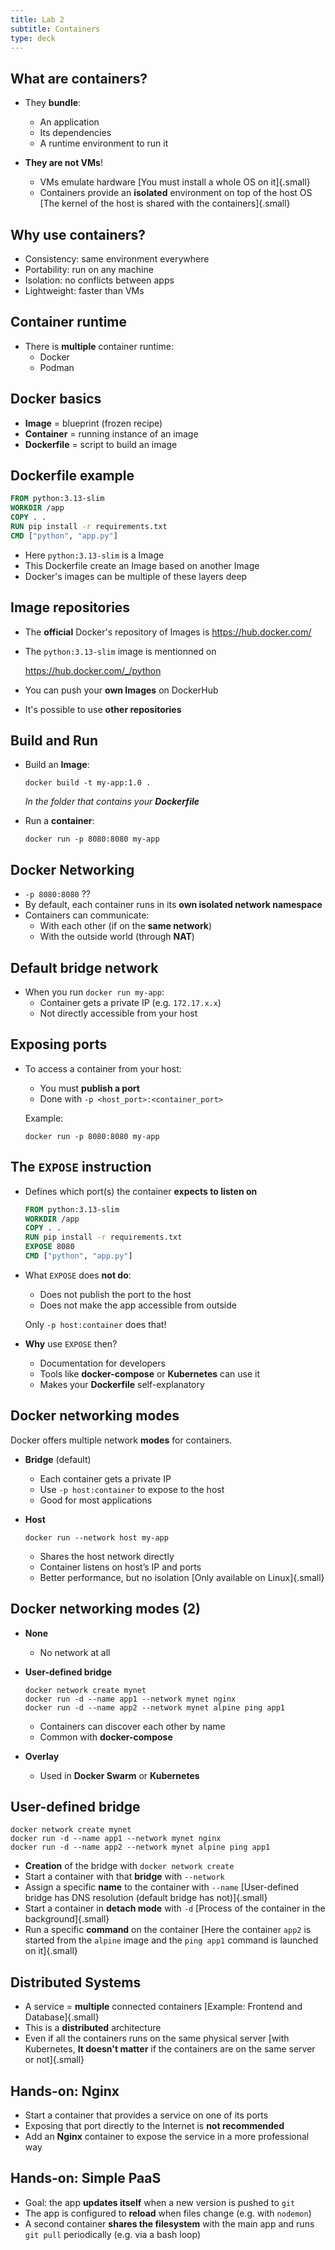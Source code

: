 ```yaml
---
title: Lab 2
subtitle: Containers
type: deck
---
```


## What are containers?

- They **bundle**:
  - An application
  - Its dependencies
  - A runtime environment to run it

- **They are not VMs**!
  - VMs emulate hardware [You must install a whole OS on it]{.small}
  - Containers provide an **isolated** environment on top of the host OS [The
    kernel of the host is shared with the containers]{.small}

## Why use containers?

- Consistency: same environment everywhere
- Portability: run on any machine
- Isolation: no conflicts between apps
- Lightweight: faster than VMs

## Container runtime

- There is **multiple** container runtime:
  - Docker
  - Podman

## Docker basics

- **Image** = blueprint (frozen recipe)
- **Container** = running instance of an image
- **Dockerfile** = script to build an image

## Dockerfile example

```dockerfile
FROM python:3.13-slim
WORKDIR /app
COPY . .
RUN pip install -r requirements.txt
CMD ["python", "app.py"]
```

- Here `python:3.13-slim` is a Image
- This Dockerfile create an Image based on another Image
- Docker's images can be multiple of these layers deep

## Image repositories

- The **official** Docker's repository of Images is <https://hub.docker.com/>
- The `python:3.13-slim` image is mentionned on

  <https://hub.docker.com/_/python>

- You can push your **own Images** on DockerHub
- It's possible to use **other repositories**

## Build and Run

- Build an **Image**:

  ```terminal
  docker build -t my-app:1.0 .
  ```

  _In the folder that contains your **Dockerfile**_

- Run a **container**:

  ```terminal
  docker run -p 8080:8080 my-app
  ```

## Docker Networking

- `-p 8080:8080` ??
- By default, each container runs in its **own isolated network namespace**
- Containers can communicate:
  - With each other (if on the **same network**)
  - With the outside world (through **NAT**)

## Default bridge network

- When you run `docker run my-app`:
  - Container gets a private IP (e.g. `172.17.x.x`)
  - Not directly accessible from your host

## Exposing ports

- To access a container from your host:
  - You must **publish a port**
  - Done with `-p <host_port>:<container_port>`

  Example:

  ```terminal
  docker run -p 8080:8080 my-app
  ```

## The `EXPOSE` instruction

- Defines which port(s) the container **expects to listen on**

  ```dockerfile
  FROM python:3.13-slim
  WORKDIR /app
  COPY . .
  RUN pip install -r requirements.txt
  EXPOSE 8080
  CMD ["python", "app.py"]
  ```

- What `EXPOSE` does **not do**:
  - Does not publish the port to the host
  - Does not make the app accessible from outside

  Only `-p host:container` does that!

- **Why** use `EXPOSE` then?
  - Documentation for developers
  - Tools like **docker-compose** or **Kubernetes** can use it
  - Makes your **Dockerfile** self-explanatory

## Docker networking modes

Docker offers multiple network **modes** for containers.

- **Bridge** (default)
  - Each container gets a private IP
  - Use `-p host:container` to expose to the host
  - Good for most applications

- **Host**

  ```terminal
  docker run --network host my-app
  ```

  - Shares the host network directly
  - Container listens on host’s IP and ports
  - Better performance, but no isolation [Only available on Linux]{.small}

## Docker networking modes (2)

- **None**
  - No network at all

- **User-defined bridge**

  ```terminal
  docker network create mynet
  docker run -d --name app1 --network mynet nginx
  docker run -d --name app2 --network mynet alpine ping app1
  ```

  - Containers can discover each other by name
  - Common with **docker-compose**

- **Overlay**
  - Used in **Docker Swarm** or **Kubernetes**

## User-defined bridge

```terminal
docker network create mynet
docker run -d --name app1 --network mynet nginx
docker run -d --name app2 --network mynet alpine ping app1
```

- **Creation** of the bridge with `docker network create`
- Start a container with that **bridge** with `--network`
- Assign a specific **name** to the container with `--name` [User-defined bridge
  has DNS resolution (default bridge has not)]{.small}
- Start a container in **detach mode** with `-d` [Process of the container in
  the background]{.small}
- Run a specific **command** on the container [Here the container `app2` is
  started from the `alpine` image and the `ping app1` command is launched on
  it]{.small}

## Distributed Systems

- A service = **multiple** connected containers [Example: Frontend and
  Database]{.small}
- This is a **distributed** architecture
- Even if all the containers runs on the same physical server [with Kubernetes,
  **It doesn't matter** if the containers are on the same server or not]{.small}

## Hands-on: Nginx

- Start a container that provides a service on one of its ports
- Exposing that port directly to the Internet is **not recommended**
- Add an **Nginx** container to expose the service in a more professional way

## Hands-on: Simple PaaS

- Goal: the app **updates itself** when a new version is pushed to `git`
- The app is configured to **reload** when files change (e.g. with `nodemon`)
- A second container **shares the filesystem** with the main app and runs
  `git pull` periodically (e.g. via a bash loop)
